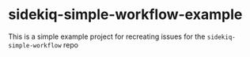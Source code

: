 # sidekiq-simple-workflow-example
This is a simple example project for recreating issues for the `sidekiq-simple-workflow` repo
